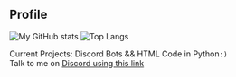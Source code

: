 ## Profile

![My GitHub stats](https://github-readme-stats.vercel.app/api?username=dakshrocks21&count_private=true&show_icons=true&theme=monokai)
![Top Langs](https://github-readme-stats.vercel.app/api/top-langs/?username=dakshrocks21&theme=monokai&layout=compact)</br>

Current Projects: Discord Bots  && HTML Code in Python`:)`<br>
Talk to me on <a href="https://discordapp.com/channels/@me/664354579437191169/">Discord using this link </a> 
